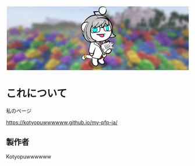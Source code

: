 <p align="center">
	<img width="500" height="175" src="background.jpg">
</p>

# これについて
私のページ

https://kotyopuwwwwww.github.io/my-pfp-ja/


## 製作者

Kotyopuwwwwww
